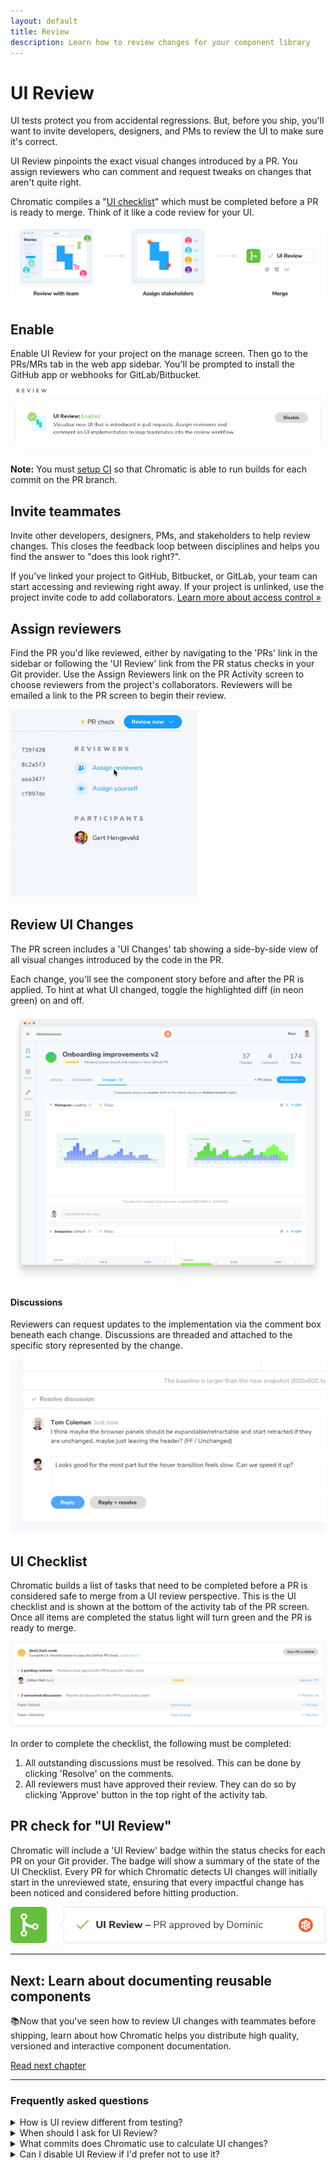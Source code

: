 ```yaml
---
layout: default
title: Review
description: Learn how to review changes for your component library
---
```


# UI Review

UI tests protect you from accidental regressions. But, before you ship, you'll want to invite developers, designers, and PMs to review the UI to make sure it's correct.

UI Review pinpoints the exact visual changes introduced by a PR. You assign reviewers who can comment and request tweaks on changes that aren't quite right.

Chromatic compiles a "[UI checklist](#ui-checklist)" which must be completed before a PR is ready to merge. Think of it like a code review for your UI.

![UI Review](img/workflow-uireview.png)

## Enable

Enable UI Review for your project on the manage screen. Then go to the PRs/MRs tab in the web app sidebar. You'll be prompted to install the GitHub app or webhooks for GitLab/Bitbucket.

![Enable UI Review](img/uireview-for-docs.png)

<div class="aside">
<p><b>Note:</b> You must <a href="/ci">setup CI</a> so that Chromatic is able to run builds for each commit on the PR branch.</p>
</div>

## Invite teammates

Invite other developers, designers, PMs, and stakeholders to help review changes. This closes the feedback loop between disciplines and helps you find the answer to "does this look right?".

If you've linked your project to GitHub, Bitbucket, or GitLab, your team can start accessing and reviewing right away. If your project is unlinked, use the project invite code to add collaborators. [Learn more about access control »](/access)

## Assign reviewers

Find the PR you'd like reviewed, either by navigating to the 'PRs' link in the sidebar or following the 'UI Review' link from the PR status checks in your Git provider. Use the Assign Reviewers link on the PR Activity screen to choose reviewers from the project's collaborators. Reviewers will be emailed a link to the PR screen to begin their review.

<img src="/img/assign-reviewers.gif" alt="Assign Reviewers" width="300px" class="center"/>

## Review UI Changes

The PR screen includes a 'UI Changes' tab showing a side-by-side view of all visual changes introduced by the code in the PR.

Each change, you'll see the component story before and after the PR is applied. To hint at what UI changed, toggle the highlighted diff (in neon green) on and off.

![UI changes tab](/img/prscreen-changes.png)

#### Discussions

Reviewers can request updates to the implementation via the comment box beneath each change. Discussions are threaded and attached to the specific story represented by the change.

![UI Changes Comments](/img/ui-changes-comments.png)

## UI Checklist

Chromatic builds a list of tasks that need to be completed before a PR is considered safe to merge from a UI review perspective. This is the UI checklist and is shown at the bottom of the activity tab of the PR screen. Once all items are completed the status light will turn green and the PR is ready to merge.

![UI Checklist](/img/ui-checklist.png)

In order to complete the checklist, the following must be completed:

1. All outstanding discussions must be resolved. This can be done by clicking 'Resolve' on the comments.
2. All reviewers must have approved their review. They can do so by clicking 'Approve' button in the top right of the activity tab.

## PR check for "UI Review"

Chromatic will include a 'UI Review' badge within the status checks for each PR on your Git provider. The badge will show a summary of the state of the UI Checklist. Every PR for which Chromatic detects UI changes will initially start in the unreviewed state, ensuring that every impactful change has been noticed and considered before hitting production.

![PR for UI Review](/img/prbadge-review.png)

---

## Next: Learn about documenting reusable components

📚Now that you've seen how to review UI changes with teammates before shipping, learn about how Chromatic helps you distribute high quality, versioned and interactive component documentation.

<a class="btn primary round" href="/document">Read next chapter</a>

---

### Frequently asked questions

<details>
<summary>How is UI review different from testing?</summary>

Testing is done primarily by developers, most often iteratively during development. The focus is on preventing UI regressions (bugs) and maintaining a clean set of baselines to test against.

Review is usually performed by designers, PMs, customers, and other stakeholders. The focus is not on finding bugs (this should have already happened through testing) but rather to find cases where the implementation is not quite as was intended by the design or specifications. The modern development process moves quickly and often developers are filling in gaps according to their best guess. UI review is an opportunity for developers to sync with other teammates to get a final OK before shipping.

</details>

<details>
<summary>When should I ask for UI Review?</summary>

You can initiate a UI review at any time. However, we recommend doing it later in the development cycle, once baselines have been approved and UI Tests are green.

</details>

<details>
<summary>What commits does Chromatic use to calculate UI changes?</summary>

Similar to GitHub code review, Chromatic compares between the latest commit on the PR branch and the 'merge base' commit, that is the commit that is the shared ancestor between the PR branch and the branch it was created from. It is important that Chromatic has run a build on both commits outlined above. If you've recently enabled CI and have existing PRs that you would like to review, ensure Chromatic has run in CI for both branches of that PR.

The process might look something like:

1. Create a new PR to `master` adding Chromatic to CI
2. Merge that PR when everything works well.
3. Update your existing feature PR(s) w/ the latest from `master` (either merge or rebase from master).
</details>

<details>
<summary>Can I disable UI Review if I'd prefer not to use it?</summary>

Yes. Go to the manage page for your project where you can disable UI Review. Chromatic will no longer add status checks to your PRs for UI Review once it is disabled.

</details>

